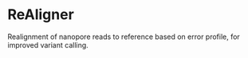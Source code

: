 # ReAligner

Realignment of nanopore reads to reference based on error profile, for improved variant calling.
